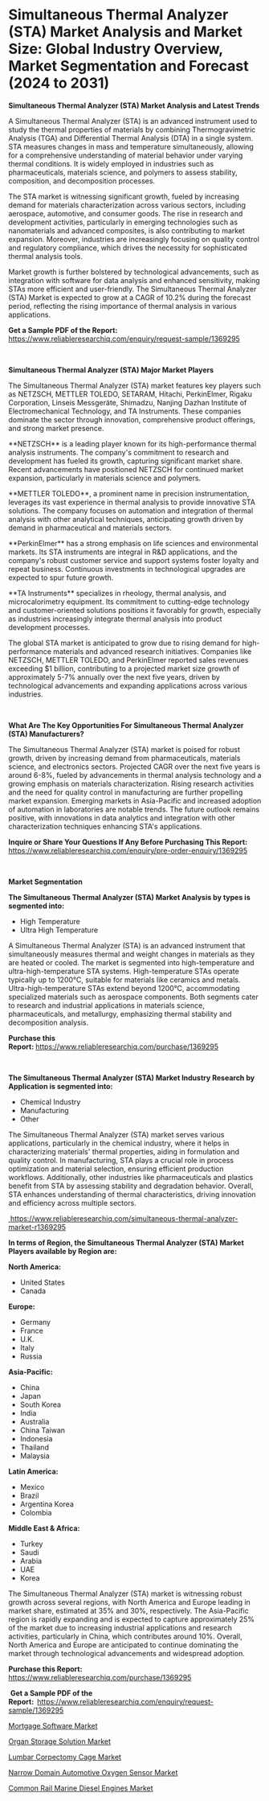 <p><h1>Simultaneous Thermal Analyzer (STA) Market Analysis and Market Size: Global Industry Overview, Market Segmentation and Forecast (2024 to 2031)</h1></p><p><strong>Simultaneous Thermal Analyzer (STA) Market Analysis and Latest Trends</strong></p>
<p><p>A Simultaneous Thermal Analyzer (STA) is an advanced instrument used to study the thermal properties of materials by combining Thermogravimetric Analysis (TGA) and Differential Thermal Analysis (DTA) in a single system. STA measures changes in mass and temperature simultaneously, allowing for a comprehensive understanding of material behavior under varying thermal conditions. It is widely employed in industries such as pharmaceuticals, materials science, and polymers to assess stability, composition, and decomposition processes.</p><p>The STA market is witnessing significant growth, fueled by increasing demand for materials characterization across various sectors, including aerospace, automotive, and consumer goods. The rise in research and development activities, particularly in emerging technologies such as nanomaterials and advanced composites, is also contributing to market expansion. Moreover, industries are increasingly focusing on quality control and regulatory compliance, which drives the necessity for sophisticated thermal analysis tools.</p><p>Market growth is further bolstered by technological advancements, such as integration with software for data analysis and enhanced sensitivity, making STAs more efficient and user-friendly. The Simultaneous Thermal Analyzer (STA) Market is expected to grow at a CAGR of 10.2% during the forecast period, reflecting the rising importance of thermal analysis in various applications.</p></p>
<p><strong>Get a Sample PDF of the Report:&nbsp;</strong> <a href="https://www.reliableresearchiq.com/enquiry/request-sample/1369295?utm_campaign=1106&utm_medium=2&utm_source=Github&utm_content=ia&utm_term=06122024&utm_id=simultaneous-thermal-analyzer-sta">https://www.reliableresearchiq.com/enquiry/request-sample/1369295</a></p>
<p>&nbsp;</p>
<p><strong>Simultaneous Thermal Analyzer (STA) Major Market Players</strong></p>
<p><p>The Simultaneous Thermal Analyzer (STA) market features key players such as NETZSCH, METTLER TOLEDO, SETARAM, Hitachi, PerkinElmer, Rigaku Corporation, Linseis Messgeräte, Shimadzu, Nanjing Dazhan Institute of Electromechanical Technology, and TA Instruments. These companies dominate the sector through innovation, comprehensive product offerings, and strong market presence.</p><p>**NETZSCH** is a leading player known for its high-performance thermal analysis instruments. The company's commitment to research and development has fueled its growth, capturing significant market share. Recent advancements have positioned NETZSCH for continued market expansion, particularly in materials science and polymers.</p><p>**METTLER TOLEDO**, a prominent name in precision instrumentation, leverages its vast experience in thermal analysis to provide innovative STA solutions. The company focuses on automation and integration of thermal analysis with other analytical techniques, anticipating growth driven by demand in pharmaceutical and materials sectors.</p><p>**PerkinElmer** has a strong emphasis on life sciences and environmental markets. Its STA instruments are integral in R&D applications, and the company's robust customer service and support systems foster loyalty and repeat business. Continuous investments in technological upgrades are expected to spur future growth.</p><p>**TA Instruments** specializes in rheology, thermal analysis, and microcalorimetry equipment. Its commitment to cutting-edge technology and customer-oriented solutions positions it favorably for growth, especially as industries increasingly integrate thermal analysis into product development processes.</p><p>The global STA market is anticipated to grow due to rising demand for high-performance materials and advanced research initiatives. Companies like NETZSCH, METTLER TOLEDO, and PerkinElmer reported sales revenues exceeding $1 billion, contributing to a projected market size growth of approximately 5-7% annually over the next five years, driven by technological advancements and expanding applications across various industries.</p></p>
<p>&nbsp;</p>
<p><strong>What Are The Key Opportunities For Simultaneous Thermal Analyzer (STA) Manufacturers?</strong></p>
<p><p>The Simultaneous Thermal Analyzer (STA) market is poised for robust growth, driven by increasing demand from pharmaceuticals, materials science, and electronics sectors. Projected CAGR over the next five years is around 6-8%, fueled by advancements in thermal analysis technology and a growing emphasis on materials characterization. Rising research activities and the need for quality control in manufacturing are further propelling market expansion. Emerging markets in Asia-Pacific and increased adoption of automation in laboratories are notable trends. The future outlook remains positive, with innovations in data analytics and integration with other characterization techniques enhancing STA's applications.</p></p>
<p><strong>Inquire or Share Your Questions If Any Before Purchasing This Report:</strong> <a href="https://www.reliableresearchiq.com/enquiry/pre-order-enquiry/1369295?utm_campaign=1106&utm_medium=2&utm_source=Github&utm_content=ia&utm_term=06122024&utm_id=simultaneous-thermal-analyzer-sta">https://www.reliableresearchiq.com/enquiry/pre-order-enquiry/1369295</a></p>
<p>&nbsp;</p>
<p><strong>Market Segmentation</strong></p>
<p><strong>The Simultaneous Thermal Analyzer (STA) Market Analysis by types is segmented into:</strong></p>
<p><ul><li>High Temperature</li><li>Ultra High Temperature</li></ul></p>
<p><p>A Simultaneous Thermal Analyzer (STA) is an advanced instrument that simultaneously measures thermal and weight changes in materials as they are heated or cooled. The market is segmented into high-temperature and ultra-high-temperature STA systems. High-temperature STAs operate typically up to 1200°C, suitable for materials like ceramics and metals. Ultra-high-temperature STAs extend beyond 1200°C, accommodating specialized materials such as aerospace components. Both segments cater to research and industrial applications in materials science, pharmaceuticals, and metallurgy, emphasizing thermal stability and decomposition analysis.</p></p>
<p><strong>Purchase this Report:&nbsp;</strong><a href="https://www.reliableresearchiq.com/purchase/1369295?utm_campaign=1106&utm_medium=2&utm_source=Github&utm_content=ia&utm_term=06122024&utm_id=simultaneous-thermal-analyzer-sta">https://www.reliableresearchiq.com/purchase/1369295</a></p>
<p>&nbsp;</p>
<p><strong>The Simultaneous Thermal Analyzer (STA) Market Industry Research by Application is segmented into:</strong></p>
<p><ul><li>Chemical Industry</li><li>Manufacturing</li><li>Other</li></ul></p>
<p><p>The Simultaneous Thermal Analyzer (STA) market serves various applications, particularly in the chemical industry, where it helps in characterizing materials' thermal properties, aiding in formulation and quality control. In manufacturing, STA plays a crucial role in process optimization and material selection, ensuring efficient production workflows. Additionally, other industries like pharmaceuticals and plastics benefit from STA by assessing stability and degradation behavior. Overall, STA enhances understanding of thermal characteristics, driving innovation and efficiency across multiple sectors.</p></p>
<p><a href="https://www.reliableresearchiq.com/simultaneous-thermal-analyzer-market-r1369295?utm_campaign=1106&utm_medium=2&utm_source=Github&utm_content=ia&utm_term=06122024&utm_id=simultaneous-thermal-analyzer-sta">&nbsp;https://www.reliableresearchiq.com/simultaneous-thermal-analyzer-market-r1369295</a></p>
<p><strong>In terms of Region, the Simultaneous Thermal Analyzer (STA) Market Players available by Region are:</strong></p>
<p>
    <p> <strong> North America: </strong>
        <ul>
            <li>United States</li>
            <li>Canada</li>
        </ul>
        </p> 
    <p> <strong> Europe: </strong>
        <ul>
            <li>Germany</li>
            <li>France</li>
            <li>U.K.</li>
            <li>Italy</li>
            <li>Russia</li>
        </ul>
        </p> 
    <p> <strong> Asia-Pacific: </strong>
        <ul>
            <li>China</li>
            <li>Japan</li>
            <li>South Korea</li>
            <li>India</li>
            <li>Australia</li>
            <li>China Taiwan</li>
            <li>Indonesia</li>
            <li>Thailand</li>
            <li>Malaysia</li>
        </ul>
        </p> 
    <p> <strong> Latin America: </strong>
        <ul>
            <li>Mexico</li>
            <li>Brazil</li>
            <li>Argentina Korea</li>
            <li>Colombia</li>
        </ul>
        </p> 
    <p> <strong> Middle East & Africa: </strong>
        <ul>
            <li>Turkey</li>
            <li>Saudi</li>
            <li>Arabia</li>
            <li>UAE</li>
            <li>Korea</li>
        </ul>
    </p>
    </p>
<p><p>The Simultaneous Thermal Analyzer (STA) market is witnessing robust growth across several regions, with North America and Europe leading in market share, estimated at 35% and 30%, respectively. The Asia-Pacific region is rapidly expanding and is expected to capture approximately 25% of the market due to increasing industrial applications and research activities, particularly in China, which contributes around 10%. Overall, North America and Europe are anticipated to continue dominating the market through technological advancements and widespread adoption.</p></p>
<p><strong>Purchase this Report: </strong><a href="https://www.reliableresearchiq.com/purchase/1369295?utm_campaign=1106&utm_medium=2&utm_source=Github&utm_content=ia&utm_term=06122024&utm_id=simultaneous-thermal-analyzer-sta">https://www.reliableresearchiq.com/purchase/1369295</a></p>
<p>&nbsp;<strong>Get a Sample PDF of the Report:&nbsp;&nbsp;</strong><a href="https://www.reliableresearchiq.com/enquiry/request-sample/1369295?utm_campaign=1106&utm_medium=2&utm_source=Github&utm_content=ia&utm_term=06122024&utm_id=simultaneous-thermal-analyzer-sta">https://www.reliableresearchiq.com/enquiry/request-sample/1369295</a></p>
<p><strong></strong></p>
<p><p><a href="https://issuu.com/reportprime-2/docs/mortgage-software-market-size-2030.pptx?utm_campaign=1106&utm_medium=2&utm_source=Github&utm_content=ia&utm_term=06122024&utm_id=simultaneous-thermal-analyzer-sta">Mortgage Software Market</a></p><p><a href="https://www.linkedin.com/pulse/anticipated-growth-organ-storage-solution-market-2024--uxcre?utm_campaign=1106&utm_medium=2&utm_source=Github&utm_content=ia&utm_term=06122024&utm_id=simultaneous-thermal-analyzer-sta">Organ Storage Solution Market</a></p><p><a href="https://www.linkedin.com/pulse/projected-cagr-41-report-lumbar-corpectomy-cage-market-neghf?utm_campaign=1106&utm_medium=2&utm_source=Github&utm_content=ia&utm_term=06122024&utm_id=simultaneous-thermal-analyzer-sta">Lumbar Corpectomy Cage Market</a></p><p><a href="https://github.com/kathiestrine5ty/Market-Research-Report-List-1/blob/main/narrow-domain-automotive-oxygen-sensor-market.md?utm_campaign=1106&utm_medium=2&utm_source=Github&utm_content=ia&utm_term=06122024&utm_id=simultaneous-thermal-analyzer-sta">Narrow Domain Automotive Oxygen Sensor Market</a></p><p><a href="https://issuu.com/reportprime-2/docs/common-rail-marine-diesel-engines-market-size-2030?utm_campaign=1106&utm_medium=2&utm_source=Github&utm_content=ia&utm_term=06122024&utm_id=simultaneous-thermal-analyzer-sta">Common Rail Marine Diesel Engines Market</a></p></p>